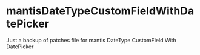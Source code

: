 mantisDateTypeCustomFieldWithDatePicker
=======================================

Just a backup of patches file for mantis DateType CustomField With DatePicker
